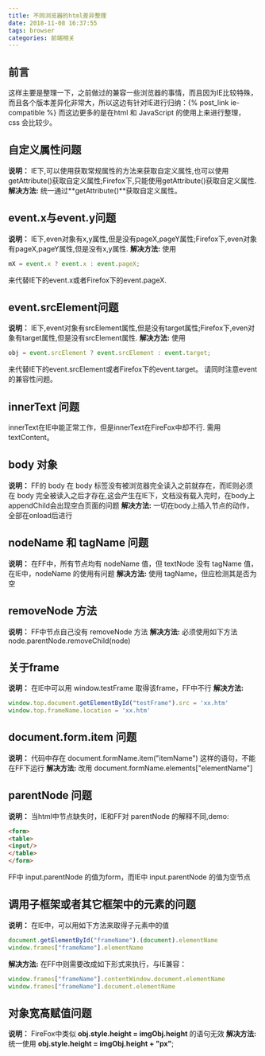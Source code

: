 ```yaml
---
title: 不同浏览器的html差异整理
date: 2018-11-08 16:37:55
tags: browser
categories: 前端相关
---
```

## 前言
这样主要是整理一下，之前做过的兼容一些浏览器的事情，而且因为IE比较特殊，而且各个版本差异化非常大，所以这边有针对IE进行归纳：{% post_link ie-compatible %}
而这边更多的是在html 和 JavaScript 的使用上来进行整理， css 会比较少。
## 自定义属性问题
**说明：**
IE下,可以使用获取常规属性的方法来获取自定义属性,也可以使用getAttribute()获取自定义属性;Firefox下,只能使用getAttribute()获取自定义属性.
**解决方法:**
统一通过**getAttribute()**获取自定义属性。
<!--more-->
## event.x与event.y问题
**说明：**
IE下,even对象有x,y属性,但是没有pageX,pageY属性;Firefox下,even对象有pageX,pageY属性,但是没有x,y属性.
**解决方法:**
使用
```javascript
mX = event.x ? event.x : event.pageX;
```
来代替IE下的event.x或者Firefox下的event.pageX.
## event.srcElement问题
**说明：**
IE下,event对象有srcElement属性,但是没有target属性;Firefox下,even对象有target属性,但是没有srcElement属性.
**解决方法:**
使用
```javascript
obj = event.srcElement ? event.srcElement : event.target;
```
来代替IE下的event.srcElement或者Firefox下的event.target。 请同时注意event的兼容性问题。
## innerText 问题
innerText在IE中能正常工作，但是innerText在FireFox中却不行. 需用textContent。
## body 对象
**说明：**
FF的 body 在 body 标签没有被浏览器完全读入之前就存在，而IE则必须在 body 完全被读入之后才存在,这会产生在IE下，文档没有载入完时，在body上appendChild会出现空白页面的问题
**解决方法:**
一切在body上插入节点的动作，全部在onload后进行
## nodeName 和 tagName 问题
**说明：**
在FF中，所有节点均有 nodeName 值，但 textNode 没有 tagName 值，在IE中，nodeName 的使用有问题
**解决方法:**
使用 tagName，但应检测其是否为空
## removeNode 方法
**说明：**
FF中节点自己没有 removeNode 方法
**解决方法:**
必须使用如下方法 node.parentNode.removeChild(node)
## 关于frame
**说明：**
在IE中可以用 window.testFrame 取得该frame，FF中不行
**解决方法:**
```javascript
window.top.document.getElementById("testFrame").src = 'xx.htm'
window.top.frameName.location = 'xx.htm'
```
## document.form.item 问题
**说明：**
代码中存在 document.formName.item("itemName") 这样的语句，不能在FF下运行
**解决方法:**
改用 document.formName.elements["elementName"]
## parentNode 问题
**说明：**
当html中节点缺失时，IE和FF对 parentNode 的解释不同,demo:
```html
<form>
<table>
<input/>
</table>
</form>
```
FF中 input.parentNode 的值为form，而IE中 input.parentNode 的值为空节点
## 调用子框架或者其它框架中的元素的问题
**说明：**
在IE中，可以用如下方法来取得子元素中的值
```javascript
document.getElementById("frameName").(document).elementName
window.frames["frameName"].elementName
```
**解决方法:**
在FF中则需要改成如下形式来执行，与IE兼容：
```javascript
window.frames["frameName"].contentWindow.document.elementName
window.frames["frameName"].document.elementName
```
## 对象宽高赋值问题
**说明：**
FireFox中类似 **obj.style.height = imgObj.height** 的语句无效
**解决方法:**
统一使用 **obj.style.height = imgObj.height + "px"**;




















